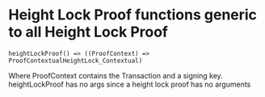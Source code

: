 # Height Lock Proof functions generic to all Height Lock Proof

` heightLockProof() => ((ProofContext) => ProofContextualHeightLock_Contextual) `

Where ProofContext contains the Transaction and a signing key. heightLockProof has no args since a height lock proof has no arguments